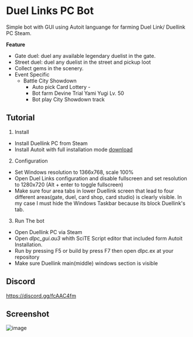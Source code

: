 # Duel Links PC Bot
Simple bot with GUI using Autoit languange for farming Duel Link/ Duellink PC Steam.

**Feature**
  - Gate duel: duel any available legendary duelist in the gate.
  - Street duel: duel any duelist in the street and pickup loot
  - Collect gems in the scenery.
  - Event Specific
	- Battle City Showdown
		- Auto pick Card Lottery -
		- Bot farm Devine Trial Yami Yugi Lv. 50
		- Bot play City Showdown track


## Tutorial

1. Install
  - Install Duellink PC from Steam
  - Install Autoit with full installation mode [download](https://www.autoitscript.com/site/autoit/downloads/)
2. Configuration
  - Set Windows resolution to 1366x768, scale 100%
  - Open Duel Links configuration and disable fullscreen and set resolution to 1280x720 (Alt + enter to toggle fullscreen)
  - Make sure four area tabs in lower Duellink screen that lead to four different areas(gate, duel, card shop, card studio) is clearly visible. In my case
    I must hide the Windows Taskbar because its block Duellink's tab.

3. Run The bot
  - Open Duellink PC via Steam
  - Open *dlpc_gui.au3* whith SciTE Script editor that included form Autoit Installation.
  - Run by pressing F5 or build by press F7 then open dlpc.ex at your repository
  - Make sure Duellink main(middle) windows section is visible

## Discord

<https://discord.gg/fcAAC4fm>

## Screenshot

![image](https://github.com/ftuyama/duel-links-bot/assets/11530478/e37cbdb2-2939-49e0-a686-4d1d2494bf0d)
